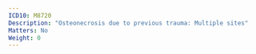 ```yaml
---
ICD10: M8720
Description: "Osteonecrosis due to previous trauma: Multiple sites"
Matters: No
Weight: 0
---
```

